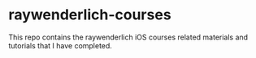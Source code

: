# raywenderlich-courses
This repo contains the raywenderlich iOS courses related materials and tutorials that I have completed.
